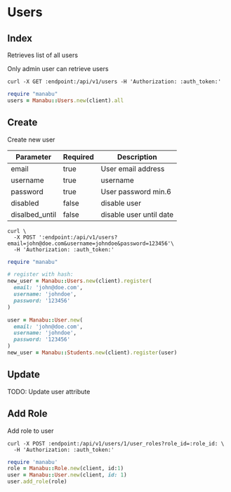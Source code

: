 # Users

## Index

Retrieves list of all users

<aside class="warning">Only admin user can retrieve users</aside>

```shell
curl -X GET :endpoint:/api/v1/users -H 'Authorization: :auth_token:'
```

```ruby
require "manabu"
users = Manabu::Users.new(client).all
```

## Create

Create new user

| Parameter      | Required | Description             |
| -------------- | -------- | ----------------------- |
| email          | true     | User email address      |
| username       | true     | username                |
| password       | true     | User password min.6     |
| disabled       | false    | disable user            |
| disalbed_until | false    | disable user until date |

```shell
curl \
  -X POST ':endpoint:/api/v1/users?email=john@doe.com&username=johndoe&password=123456'\
  -H 'Authorization: :auth_token:'
```

```ruby
require "manabu"

# register with hash:
new_user = Manabu::Users.new(client).register(
  email: 'john@doe.com',
  username: 'johndoe',
  password: '123456'
)

user = Manabu::User.new(
  email: 'john@doe.com',
  username: 'johndoe',
  password: '123456'
)
new_user = Manabu::Students.new(client).register(user)
```

## Update

TODO: Update user attribute

## Add Role

Add role to user

```shell
curl -X POST :endpoint:/api/v1/users/1/user_roles?role_id=:role_id: \
  -H 'Authorization: :auth_token:'
```

```ruby
require 'manabu'
role = Manabu::Role.new(client, id:1)
user = Manabu::User.new(client, id: 1)
user.add_role(role)
```
